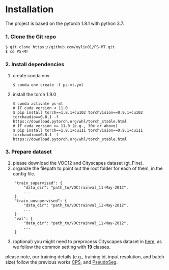# Installation
The project is based on the pytorch 1.8.1 with python 3.7.
### 1. Clone the Git  repo
``` shell
$ git clone https://github.com/yyliu01/PS-MT.git
$ cd PS-MT
```
### 2. Install dependencies
1) create conda env
    ```shell
    $ conda env create -f ps-mt.yml
    ```
2) install the torch 1.9.0
    ```shell
    $ conda activate ps-mt
    # IF cuda version < 11.0
    $ pip install torch==1.8.1+cu102 torchvision==0.9.1+cu102 torchaudio==0.8.1 -f https://download.pytorch.org/whl/torch_stable.html
    # IF cuda version >= 11.0 (e.g., 30x or above)
    $ pip install torch==1.8.1+cu111 torchvision==0.9.1+cu111 torchaudio==0.8.1 -f https://download.pytorch.org/whl/torch_stable.html
    ```

### 3. Prepare dataset

1) please download the VOC12 and Cityscapes dataset (gt_Fine).
2) organize the filepath to point out the root folder for each of them, in the config file.
``` shell
    "train_supervised": {
        "data_dir": "path_to/VOCtrainval_11-May-2012",
        ...
    }
    "train_unsupervised": {
        "data_dir": "path_to/VOCtrainval_11-May-2012",
        ...
    }
    "val": {
        "data_dir": "path_to/VOCtrainval_11-May-2012",
        ...
    }
```
3) (optional) you might need to preprocess Cityscapes dataset in [here](https://github.com/mcordts/cityscapesScripts/tree/master/cityscapesscripts/preparation),
   as we follow the common setting with **19** classes.   
   
please note, our training details (e.g., training id, input resolution, and batch size) follow the previous works
[CPS](https://github.com/charlesCXK/TorchSemiSeg), and [PseudoSeg](https://github.com/googleinterns/wss).

